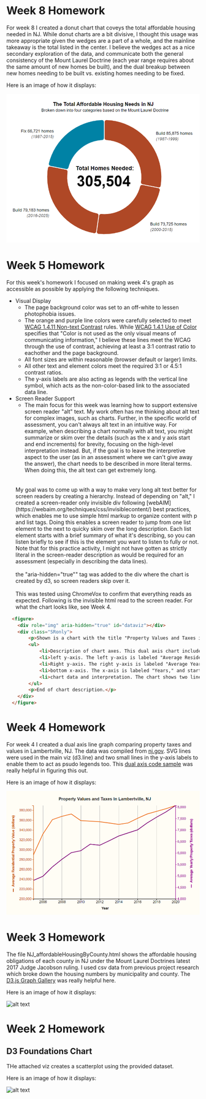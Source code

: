 

Week 8 Homework
===============
For week 8 I created a donut chart that coveys the total affordable housing needed in NJ. While donut charts are a bit divisive, I thought this usage was more appropriate given the wedges are a part of a whole, and the mainline takeaway is the total listed in the center. I believe the wedges act as a nice secondary exploration of the data, and communicate both the general consistency of the Mount Laurel Doctrine (each year range requires about the same amount of new homes be built), and the dual breakup between new homes needing to be built vs. existing homes needing to be fixed.  

Here is an image of how it displays:

![alt text](affordableHousingDONUT.png "donut chart")





Week 5 Homework
===============
For this week's homework I focused on making week 4's graph as accessible as possible by applying the following techniques. 
- Visual Display
  - The page background color was set to an off-white to lessen photophobia issues. 
  - The orange and purple line colors were carefully selected to meet [WCAG 1.4.11 Non-text Contrast](https://www.w3.org/TR/WCAG21/#non-text-contrast) rules. While [WCAG 1.4.1 Use of Color](https://www.w3.org/TR/WCAG21/#use-of-color) specifies that "Color is not used as the only visual means of communicating information," I believe these lines meet the WCAG through the use of contrast, achieving at least a 3:1 contrast ratio to eachother and the page background.
  - All font sizes are within reasonable (browser default or larger) limits. 
  - All other text and element colors meet the required 3:1 or 4.5:1 contrast ratios. 
  - The y-axis labels are also acting as legends with the vertical line symbol, which acts as the non-color-based link to the associated data line. 
- Screen Reader Support
  - The main focus for this week was learning how to support extensive screen reader "alt" text. My work often has me thinking about alt text for complex images, such as charts. Further, in the specific world of assessment, you can't always alt text in an intuitive way. For example, when describing a chart normally with alt text, you might summarize or skim over the details (such as the x and y axis start and end increments) for brevity, focusing on the high-level interpretation instead. But, if the goal is to leave the interpretive aspect to the user (as in an assessment where we can't give away the answer), the chart needs to be described in more literal terms. When doing this, the alt text can get extremely long. 
  <br>
  <br>
  My goal was to come up with a way to make very long alt text better for screen readers by creating a hierarchy. Instead of depending on "alt," I created a screen-reader only invisible div following [webAIM](https://webaim.org/techniques/css/invisiblecontent/) best practices, which enables me to use simple html markup to organize content with p and list tags. Doing this enables a screen reader to jump from one list element to the next to quicky skim over the long description. Each list element starts with a brief summary of what it's describing, so you can  listen briefly to see if this is the element you want to listen to fully or not. Note that for this practice activity, I might not have gotten as strictly literal in the screen-reader description as would be required for an assessment (especially in describing the data lines).
  <br>
  <br>
  the "aria-hidden="true"" tag was added to the div where the chart is created by d3, so screen readers skip over it. 
  <br>
  <br>
  This was tested using ChromeVox to confirm that everything reads as expected. Following is the invisible html read to the screen reader. For what the chart looks like, see Week 4. 

```HTML
  <figure>
    <div role="img" aria-hidden="true" id="dataviz"></div>
    <div class="SRonly">
        <p>Shown is a chart with the title "Property Values and Taxes in Lambertville NJ."</p>
        <ul>
            <li>Description of chart axes. This dual axis chart includes a standard x-axis running along the bottom, and 2 y-axes running along the left and right sides. </li>
            <li>left y-axis. The left y-axis is labeled "Average Residential Property Value (in dollars)." The axis starts at $200,000 and moves up in increments of $20,000, reaching a maximum of $380,000.</li>
            <li>Right y-axis. The right y-axis is labeled "Average Yearly Property Taxes (in dollars)." The axis starts at $4,000 and moves up in increments of $500, reaching a maximum of $8,000.</li>
            <li>bottom x-axis. The x-axis is labeled "Years," and starts at 2006 on the left, moving to 2020 on the right.</li>
            <li>chart data and interpretation. The chart shows two lines which track average yearly property value and average yearly property taxes in Lambertville, NJ. The two lines start fairly far apart, but then steadily converge between 2010 to 2020. While property taxes increased at a steady linear rate across the charts time period, property values decreased from 2009 to 2014, before slowly increasing again. Overall the graph shows that property values and property taxes have not maintained the same ratio over time. </li>
        </ul>
        <p>End of chart description.</p>
    </div>
  </figure>
```

Week 4 Homework
===============
For week 4 I created a dual axis line graph comparing property taxes and values in Lambertville, NJ. The data was compiled from [nj.gov](https://www.nj.gov/dca/divisions/dlgs/resources/property_tax.html). SVG lines were used in the main viz (d3.line) and two small lines in the y-axis labels to enable them to act as psudo legends too. This [dual axis code sample](https://blocks.lsecities.net/d3noob/9bb90996fd0e67ba62ce871443b526fd) was really helpful in figuring this out. 

Here is an image of how it displays:

![alt text](dualAxisChart.png "scatterplot")



Week 3 Homework
===============
The file NJ_affordableHousingByCounty.html shows the affordable housing obligations of each county in NJ under the Mount Laurel Doctrines latest 2017 Judge Jacobson ruling. I used csv data from previous project research which broke down the housing numbers by municipality and county. The [D3.js Graph Gallery](https://www.d3-graph-gallery.com/index.html) was really helpful here. 

Here is an image of how it displays:

![alt text](https://i.imgur.com/LoHVmGT.png "scatterplot")



Week 2 Homework
===============

D3 Foundations Chart
---------------------

THe attached viz creates a scatterplot using the provided dataset. 

Here is an image of how it displays:

![alt text](https://i.imgur.com/kFMKTAr.png "scatterplot")
